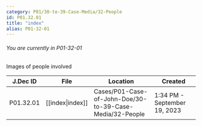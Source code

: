 ```yaml
---
category: P01/30-to-39-Case-Media/32-People
id: P01.32.01
title: "index"
alias: P01-32-01
---
```

###### You are currently in P01-32-01

Images of people involved

| J.Dec ID  | File                                                                         | Location                                                 | Created                      |
| --------- | ---------------------------------------------------------------------------- | -------------------------------------------------------- | ---------------------------- |
| P01.32.01 | [[index\|index]] | Cases/P01-Case-of-John-Doe/30-to-39-Case-Media/32-People | 1:34 PM - September 19, 2023 |

